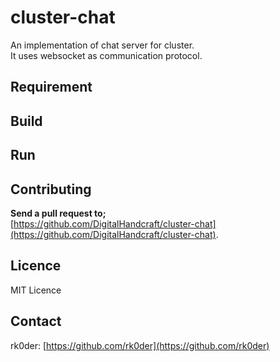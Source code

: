 # cluster-chat
An implementation of chat server for cluster.  
It uses websocket as communication protocol.

## Requirement

## Build

## Run

## Contributing

**Send a pull request to;**   
[https://github.com/DigitalHandcraft/cluster-chat](https://github.com/DigitalHandcraft/cluster-chat).

## Licence

MIT Licence

## Contact
rk0der: [https://github.com/rk0der](https://github.com/rk0der)

